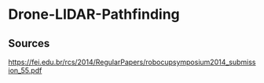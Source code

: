 # Drone-LIDAR-Pathfinding



## Sources
https://fei.edu.br/rcs/2014/RegularPapers/robocupsymposium2014_submission_55.pdf
